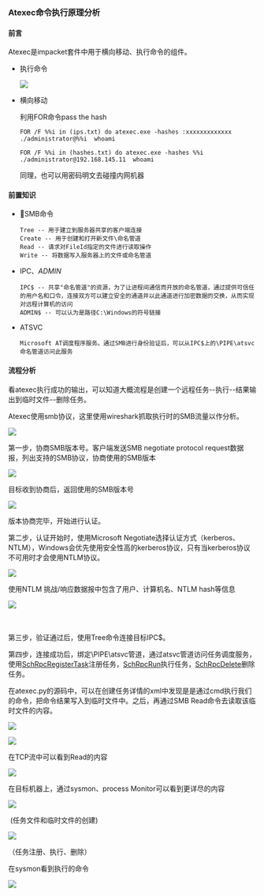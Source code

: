### Atexec命令执行原理分析

#### 前言

Atexec是impacket套件中用于横向移动、执行命令的组件。

- 执行命令

  ![](/Users/cate4cafe/工作/文章/Atexec命令执行原理分析/media/截屏2020-02-10上午10.26.08.png)

- 横向移动

  利用FOR命令pass the hash

  `FOR /F %%i in (ips.txt) do atexec.exe -hashes :xxxxxxxxxxxxx ./administrator@%%i  whoami `

  `FOR /F %%i in (hashes.txt) do atexec.exe -hashes %%i ./administrator@192.168.145.11  whoami  `

  同理，也可以用密码明文去碰撞内网机器



#### 前置知识

- SMB命令

  ```
  Tree -- 用于建立到服务器共享的客户端连接 
  Create -- 用于创建和打开新文件\命名管道
  Read -- 请求对FileId指定的文件进行读取操作
  Write -- 将数据写入服务器上的文件或命名管道
  ```

  

- IPC$、ADMIN$

  ```
  IPC$ -- 共享"命名管道"的资源，为了让进程间通信而开放的命名管道，通过提供可信任的用户名和口令，连接双方可以建立安全的通道并以此通道进行加密数据的交换，从而实现对远程计算机的访问
  ADMIN$ -- 可以认为是路径C:\Windows的符号链接
  ```

  

- ATSVC

  ```
  Microsoft AT调度程序服务。通过SMB进行身份验证后，可以从IPC$上的\PIPE\atsvc命名管道访问此服务
  ```

  

#### 流程分析

看atexec执行成功的输出，可以知道大概流程是创建一个远程任务--执行--结果输出到临时文件--删除任务。

Atexec使用smb协议，这里使用wireshark抓取执行时的SMB流量以作分析。

![](/Users/cate4cafe/工作/文章/Atexec命令执行原理分析/media/WX20200210-154551@2x.png)

第一步，协商SMB版本号。客户端发送SMB negotiate protocol request数据报，列出支持的SMB协议，协商使用的SMB版本

![](/Users/cate4cafe/工作/文章/Atexec命令执行原理分析/media/1-1.png)

目标收到协商后，返回使用的SMB版本号

![](/Users/cate4cafe/工作/文章/Atexec命令执行原理分析/media/1-2.png)

版本协商完毕，开始进行认证。

第二步，认证开始时，使用Microsoft Negotiate选择认证方式（kerberos、NTLM），Windows会优先使用安全性高的kerberos协议，只有当kerberos协议不可用时才会使用NTLM协议。

![](/Users/cate4cafe/工作/文章/Atexec命令执行原理分析/media/2-1.png)

使用NTLM 挑战/响应数据报中包含了用户、计算机名、NTLM hash等信息

![](/Users/cate4cafe/工作/文章/Atexec命令执行原理分析/media/2-2.png)

　　

第三步，验证通过后，使用Tree命令连接目标IPC$。

第四步，连接成功后，绑定\PIPE\atsvc管道，通过atsvc管道访问任务调度服务，使用[SchRpcRegisterTask](https://docs.microsoft.com/en-us/openspecs/windows_protocols/ms-tsch/849c131a-64e4-46ef-b015-9d4c599c5167)注册任务，[SchRpcRun](https://docs.microsoft.com/en-us/openspecs/windows_protocols/ms-tsch/77f2250d-500a-40ee-be18-c82f7079c4f0)执行任务，[SchRpcDelete](https://docs.microsoft.com/en-us/openspecs/windows_protocols/ms-tsch/360bb9b1-dd2a-4b36-83ee-21f12cb97cff)删除任务。

在atexec.py的源码中，可以在创建任务详情的xml中发现是是通过cmd执行我们的命令，把命令结果写入到临时文件中。之后，再通过SMB Read命令去读取该临时文件的内容。

![](/Users/cate4cafe/工作/文章/Atexec命令执行原理分析/media/3-1.png)

![](/Users/cate4cafe/工作/文章/Atexec命令执行原理分析/media/3-2.png)

在TCP流中可以看到Read的内容

![](/Users/cate4cafe/工作/文章/Atexec命令执行原理分析/media/3-3.png)

在目标机器上，通过sysmon、process Monitor可以看到更详尽的内容

![](/Users/cate4cafe/工作/文章/Atexec命令执行原理分析/media/4-1.png)

​					(任务文件和临时文件的创建)

![](/Users/cate4cafe/工作/文章/Atexec命令执行原理分析/media/4-2.png)

（任务注册、执行、删除）

在sysmon看到执行的命令

![](/Users/cate4cafe/工作/文章/Atexec命令执行原理分析/media/4-3.png)